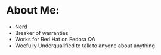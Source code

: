 <!SLIDE bullets incremental>

# About Me:

* Nerd
* Breaker of warranties
* Works for Red Hat on Fedora QA
* Woefully Underqualified to talk to anyone about anything 
